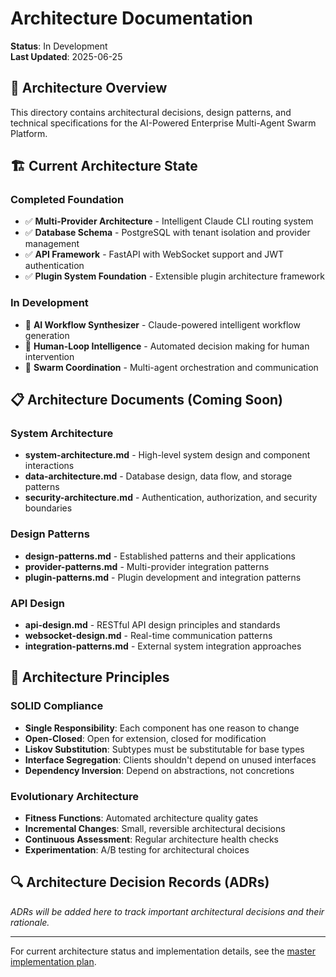 # Architecture Documentation

**Status**: In Development  
**Last Updated**: 2025-06-25

## 📐 Architecture Overview

This directory contains architectural decisions, design patterns, and technical specifications for the AI-Powered Enterprise Multi-Agent Swarm Platform.

## 🏗️ Current Architecture State

### Completed Foundation
- ✅ **Multi-Provider Architecture** - Intelligent Claude CLI routing system
- ✅ **Database Schema** - PostgreSQL with tenant isolation and provider management
- ✅ **API Framework** - FastAPI with WebSocket support and JWT authentication
- ✅ **Plugin System Foundation** - Extensible plugin architecture framework

### In Development
- 🔄 **AI Workflow Synthesizer** - Claude-powered intelligent workflow generation
- 🔄 **Human-Loop Intelligence** - Automated decision making for human intervention
- 🔄 **Swarm Coordination** - Multi-agent orchestration and communication

## 📋 Architecture Documents (Coming Soon)

### System Architecture
- **system-architecture.md** - High-level system design and component interactions
- **data-architecture.md** - Database design, data flow, and storage patterns
- **security-architecture.md** - Authentication, authorization, and security boundaries

### Design Patterns
- **design-patterns.md** - Established patterns and their applications
- **provider-patterns.md** - Multi-provider integration patterns
- **plugin-patterns.md** - Plugin development and integration patterns

### API Design
- **api-design.md** - RESTful API design principles and standards
- **websocket-design.md** - Real-time communication patterns
- **integration-patterns.md** - External system integration approaches

## 🎯 Architecture Principles

### SOLID Compliance
- **Single Responsibility**: Each component has one reason to change
- **Open-Closed**: Open for extension, closed for modification
- **Liskov Substitution**: Subtypes must be substitutable for base types
- **Interface Segregation**: Clients shouldn't depend on unused interfaces
- **Dependency Inversion**: Depend on abstractions, not concretions

### Evolutionary Architecture
- **Fitness Functions**: Automated architecture quality gates
- **Incremental Changes**: Small, reversible architectural decisions
- **Continuous Assessment**: Regular architecture health checks
- **Experimentation**: A/B testing for architectural choices

## 🔍 Architecture Decision Records (ADRs)

*ADRs will be added here to track important architectural decisions and their rationale.*

---

For current architecture status and implementation details, see the [master implementation plan](../master-implementation-plan.md).